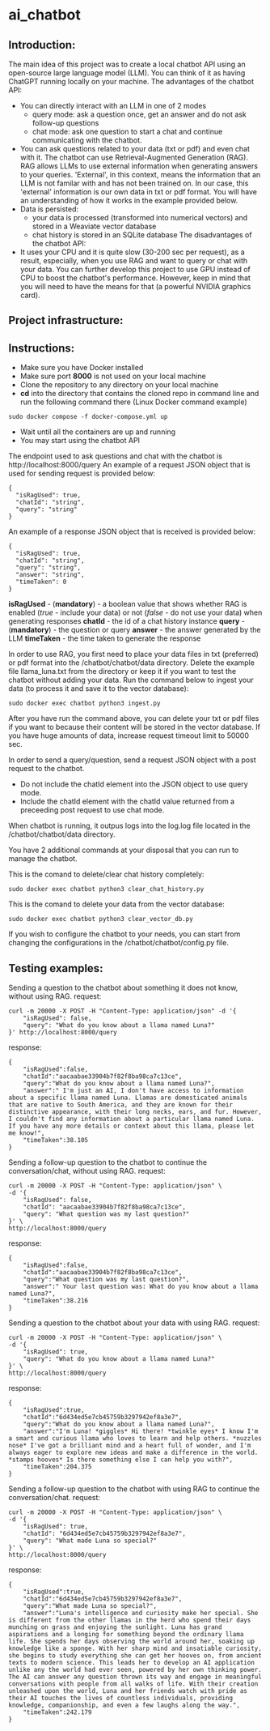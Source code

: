 # ai_chatbot
## Introduction:
The main idea of this project was to create a local chatbot API using an open-source large language model (LLM). You can think of it as having ChatGPT running locally on your machine. 
The advantages of the chatbot API:
 - You can directly interact with an LLM in one of 2 modes
 	- query mode: ask a question once, get an answer and do not ask follow-up questions
 	- chat mode: ask one question to start a chat and continue communicating with the chatbot.
 - You can ask questions related to your data (txt or pdf) and even chat with it. The chatbot can use Retrieval-Augmented Generation (RAG). RAG allows LLMs to use external information when generating answers to your queries. 'External', in this context, means the information that an LLM is not familar with and has not been trained on. In our case, this 'external' information is our own data in txt or pdf format. You will have an understanding of how it works in the example provided below.
 - Data is persisted:
 	- your data is processed (transformed into numerical vectors) and stored in a Weaviate vector database
 	- chat history is stored in an SQLite database
The disadvantages of the chatbot API:
 - It uses your CPU and it is quite slow (30-200 sec per request), as a result, especially, when you use RAG and want to query or chat with your data. You can further develop this project to use GPU instead of CPU to boost the chatbot's performance. However, keep in mind that you will need to have the means for that (a powerful NVIDIA graphics card).
## Project infrastructure:


## Instructions:
- Make sure you have Docker installed
- Make sure port **8000** is not used on your local machine
- Clone the repository to any directory on your local machine
- **cd** into the directory that contains the cloned repo in command line and run the following command there (Linux Docker command example)
```
sudo docker compose -f docker-compose.yml up
```
- Wait until all the containers are up and running
- You may start using the chatbot API

The endpoint used to ask questions and chat with the chatbot is http://localhost:8000/query
An example of a request JSON object that is used for sending request is provided below:
```
{
  "isRagUsed": true,
  "chatId": "string",
  "query": "string"
}
```
An example of a response JSON object that is received is provided below:
```
{
  "isRagUsed": true,
  "chatId": "string",
  "query": "string",
  "answer": "string",
  "timeTaken": 0
}
```
**isRagUsed** - (**mandatory**) - a boolean value that shows whether RAG is enabled (*true* - include your data) or not (*false* - do not use your data) when generating responses
**chatId** - the id of a chat history instance
**query** - (**mandatory**) - the question or query
**answer** - the answer generated by the LLM
**timeTaken** - the time taken to generate the response

In order to use RAG, you first need to place your data files in txt (preferred) or pdf format into the /chatbot/chatbot/data directory. Delete the example file llama_luna.txt from the directory or keep it if you want to test the chatbot without adding your data. Run the command below to ingest your data (to process it and save it to the vector database):
```
sudo docker exec chatbot python3 ingest.py
```
After you have run the command above, you can delete your txt or pdf files if you want to because their content will be stored in the vector database. If you have huge amounts of data, increase request timeout limit to 50000 sec.

In order to send a query/question, send a request JSON object with a post request to the chatbot. 
 - Do not include the chatId element into the JSON object to use query mode.
 - Include the chatId element with the chatId value returned from a preceeding post request to use chat mode.
 
When chatbot is running, it outpus logs into the log.log file located in the /chatbot/chatbot/data directory.

You have 2 additional commands at your disposal that you can run to manage the chatbot.

This is the comand to delete/clear chat history completely:
```
sudo docker exec chatbot python3 clear_chat_history.py
```
This is the comand to delete your data from the vector database:
```
sudo docker exec chatbot python3 clear_vector_db.py
```
If you wish to configure the chatbot to your needs, you can start from changing the configurations in the /chatbot/chatbot/config.py file.
## Testing examples:
Sending a question to the chatbot about something it does not know, without using RAG.
request:
```
curl -m 20000 -X POST -H "Content-Type: application/json" -d '{
	"isRagUsed": false,
	"query": "What do you know about a llama named Luna?"
}' http://localhost:8000/query
```
response:
```
{
	"isRagUsed":false,
	"chatId":"aacaabae33904b7f82f8ba98ca7c13ce",
	"query":"What do you know about a llama named Luna?",
	"answer":" I'm just an AI, I don't have access to information about a specific llama named Luna. Llamas are domesticated animals that are native to South America, and they are known for their distinctive appearance, with their long necks, ears, and fur. However, I couldn't find any information about a particular llama named Luna. If you have any more details or context about this llama, please let me know!",
	"timeTaken":38.105
}
```
Sending a follow-up question to the chatbot to continue the conversation/chat, without using RAG.
request:
```
curl -m 20000 -X POST -H "Content-Type: application/json" \
-d '{
	"isRagUsed": false,
	"chatId": "aacaabae33904b7f82f8ba98ca7c13ce",
	"query": "What question was my last question?"
}' \
http://localhost:8000/query
```
response:
```
{
	"isRagUsed":false,
	"chatId":"aacaabae33904b7f82f8ba98ca7c13ce",
	"query":"What question was my last question?",
	"answer":" Your last question was: What do you know about a llama named Luna?",
	"timeTaken":38.216
}
```
Sending a question to the chatbot about your data with using RAG.
request:
```
curl -m 20000 -X POST -H "Content-Type: application/json" \
-d '{
	"isRagUsed": true,
	"query": "What do you know about a llama named Luna?"
}' \
http://localhost:8000/query
```
response:
```
{
	"isRagUsed":true,
	"chatId":"6d434ed5e7cb45759b3297942ef8a3e7",
	"query":"What do you know about a llama named Luna?",
	"answer":"I'm Luna! *giggles* Hi there! *twinkle eyes* I know I'm a smart and curious llama who loves to learn and help others. *nuzzles nose* I've got a brilliant mind and a heart full of wonder, and I'm always eager to explore new ideas and make a difference in the world. *stamps hooves* Is there something else I can help you with?",
	"timeTaken":204.375
}
```
Sending a follow-up question to the chatbot with using RAG to continue the conversation/chat.
request:
```
curl -m 20000 -X POST -H "Content-Type: application/json" \
-d '{
	"isRagUsed": true,
	"chatId": "6d434ed5e7cb45759b3297942ef8a3e7",
	"query": "What made Luna so special?"
}' \
http://localhost:8000/query
```
response:
```
{
	"isRagUsed":true,
	"chatId":"6d434ed5e7cb45759b3297942ef8a3e7",
	"query":"What made Luna so special?",
	"answer":"Luna's intelligence and curiosity make her special. She is different from the other llamas in the herd who spend their days munching on grass and enjoying the sunlight. Luna has grand aspirations and a longing for something beyond the ordinary llama life. She spends her days observing the world around her, soaking up knowledge like a sponge. With her sharp mind and insatiable curiosity, she begins to study everything she can get her hooves on, from ancient texts to modern science. This leads her to develop an AI application unlike any the world had ever seen, powered by her own thinking power. The AI can answer any question thrown its way and engage in meaningful conversations with people from all walks of life. With their creation unleashed upon the world, Luna and her friends watch with pride as their AI touches the lives of countless individuals, providing knowledge, companionship, and even a few laughs along the way.",
	"timeTaken":242.179
}
```
